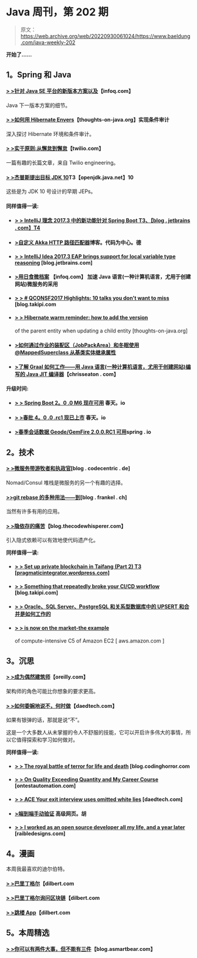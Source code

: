 # Java 周刊，第 202 期

> 原文：<https://web.archive.org/web/20220930061024/https://www.baeldung.com/java-weekly-202>

**开始了……**

## **1。Spring 和 Java**

#### **[> >针对 Java SE 平台的新版本方案以及](https://web.archive.org/web/20220629000922/https://www.infoq.com/news/2017/11/new-version-scheme-java)【infoq.com】**

Java 下一版本方案的细节。

#### **[> >如何用 Hibernate Envers](https://web.archive.org/web/20220629000922/https://www.thoughts-on-java.org/conditional-auditing-hibernate-envers/)**【thoughts-on-java.org】实现条件审计

深入探讨 Hibernate 环境和条件审计。

#### [**> >实干原则:从懈怠到懈怠**](https://web.archive.org/web/20220629000922/https://www.twilio.com/blog/2017/11/solid-principles-slack-twilio.html)【twilio.com】

一篇有趣的长篇文章，来自 Twilio engineering。

#### **[> >杰普斯提出目标 JDK 10](https://web.archive.org/web/20220629000922/https://openjdk.java.net/projects/jdk/10/)T3【openjdk.java.net】10**

这些是为 JDK 10 号设计的早期 JEPs。

#### **同样值得一读:**

*   #### [**> > IntelliJ 理念 2017.3 中的新功能针对 Spring Boot** T3、【blog . jetbrains . com】T4](https://web.archive.org/web/20220629000922/https://blog.jetbrains.com/idea/2017/11/whats-new-in-intellij-idea-2017-3-for-spring-boot/)

*   #### [**>自定义 Akka HTTP 路径匹配器**](https://web.archive.org/web/20220629000922/https://blog.codecentric.de/en/2017/11/custom-akka-http-pathmatcher/)博客。代码为中心。德

*   #### [**> > IntelliJ Idea 2017.3 EAP brings support for local variable type reasoning**](https://web.archive.org/web/20220629000922/https://blog.jetbrains.com/idea/2017/11/intellij-idea-2017-3-eap-brings-support-for-local-variable-type-inference/) [blog.jetbrains.com]

*   #### [**>用日食微档案**](https://web.archive.org/web/20220629000922/https://www.infoq.com/news/2017/11/jax-london-microprofile) 【infoq.com】 加速 Java 语言(一种计算机语言，尤用于创建网站)微服务的采用

*   #### [> > **# QCONSF2017 Highlights: 10 talks you don't want to miss**](https://web.archive.org/web/20220629000922/http://blog.takipi.com/qconsf-2017-highlights-10-talks-that-you-dont-want-to-miss/) [blog.takipi.com

*   #### [**> > Hibernate warm reminder: how to add the version**](https://web.archive.org/web/20220629000922/https://www.thoughts-on-java.org/hibernate-tips-increase-version-parent-entity-updating-child-entity/)

    of the parent entity when updating a child entity [thoughts-on-java.org]
*   #### [**>如何通过作业的装配区（JobPackArea）和冬眠使用@MappedSuperclass 从基类实体继承属性**](https://web.archive.org/web/20220629000922/https://vladmihalcea.com/2017/11/08/how-to-inherit-properties-from-a-base-class-entity-using-mappedsuperclass-with-jpa-and-hibernate/)

*   #### [**>了解 Graal 如何工作——用 Java 语言(一种计算机语言，尤用于创建网站)编写的 Java JIT 编译器**](https://web.archive.org/web/20220629000922/http://chrisseaton.com/rubytruffle/jokerconf17/)【chrisseaton . com】

**升级时间:**

*   #### **[> > Spring Boot 2。0 .0 M6 现在可用](https://web.archive.org/web/20220629000922/https://spring.io/blog/2017/11/06/spring-boot-2-0-0-m6-available-now)** 春天。io

*   #### [**> >春批 4。0 .0 .rc1 现已上市**](https://web.archive.org/web/20220629000922/https://spring.io/blog/2017/11/02/spring-batch-4-0-0-rc1-is-now-available) 春天。io

*   #### [**>春季会话数据 Geode/GemFire 2.0.0.RC1 可用**](https://web.archive.org/web/20220629000922/https://spring.io/blog/2017/11/07/spring-session-data-geode-gemfire-2-0-0-rc1-available)spring . io

## **2。技术**

#### [**> >微服务带游牧者和执政官**](https://web.archive.org/web/20220629000922/https://blog.codecentric.de/en/2017/11/microservices-nomad-consul/)[blog . codecentric . de]

Nomad/Consul 堆栈是微服务的另一个有趣的选择。

#### [**>>git rebase 的多种用法——到**](https://web.archive.org/web/20220629000922/https://blog.frankel.ch/multiple-usages-git-rebase-onto/#gsc.tab=0)[blog . frankel . ch]

当然有许多有用的应用。

#### [**> >隐依存的痛苦**](https://web.archive.org/web/20220629000922/http://blog.thecodewhisperer.com/permalink/the-pain-of-implicit-dependencies)【blog.thecodewhisperer.com】

引入隐式依赖可以有效地使代码遗产化。

**同样值得一读:**

*   #### [**> > Set up private blockchain in Taifang (Part 2)** T3 [pragmaticintegrator.wordpress.com]](https://web.archive.org/web/20220629000922/https://pragmaticintegrator.wordpress.com/2017/11/05/set-up-private-blockchain-with-ethereum-part-2/)

*   #### [**> > Something that repeatedly broke your CI/CD workflow**](https://web.archive.org/web/20220629000922/http://blog.takipi.com/the-one-thing-that-repeatedly-breaks-your-cicd-workflow/) [blog.takipi.com]

*   #### [**> > Oracle、SQL Server、PostgreSQL 和关系型数据库中的 UPSERT 和合并是如何工作的**](https://web.archive.org/web/20220629000922/https://vladmihalcea.com/2017/11/06/how-do-upsert-and-merge-work-in-oracle-sql-server-postgresql-and-mysql/)

*   #### [> > is now on the market-the example](https://web.archive.org/web/20220629000922/https://aws.amazon.com/blogs/aws/now-available-compute-intensive-c5-instances-for-amazon-ec2/)

    of compute-intensive C5 of Amazon EC2 [ aws.amazon.com ]

## **3。沉思**

#### [**> >成为偶然建筑师**](https://web.archive.org/web/20220629000922/https://www.oreilly.com/ideas/becoming-an-accidental-architect)【oreilly.com】

架构师的角色可能比你想象的要求更高。

#### [**> >如何委婉地说不，何时做**](https://web.archive.org/web/20220629000922/https://www.daedtech.com/how-to-politely-say-no-and-when-to-do-it/)【daedtech.com】

如果有银弹的话，那就是说“不”。

这是一个大多数人从未掌握的令人不舒服的技能，它可以开启许多伟大的事情，所以它值得探索和学习如何做对。

**同样值得一读:**

*   #### [**> > The royal battle of terror for life and death**](https://web.archive.org/web/20220629000922/https://blog.codinghorror.com/the-existential-terror-of-battle-royale/) [blog.codinghorror.com

*   #### [**> > On Quality Exceeding Quantity and My Career Course**](https://web.archive.org/web/20220629000922/https://www.ontestautomation.com/on-quality-over-quantity-and-my-career-journey/) [ontestautomation.com]

*   #### [**> > ACE Your exit interview uses omitted white lies**](https://web.archive.org/web/20220629000922/https://www.daedtech.com/ace-exit-interview-little-white-lies/) [daedtech.com]

*   #### [**>端到端手动验证**](https://web.archive.org/web/20220629000922/https://advancedweb.hu/2017/11/07/manual-end-to-end-verification/) 高级网页。胡

*   #### [**> > I worked as an open source developer all my life, and a year later**](https://web.archive.org/web/20220629000922/http://raibledesigns.com/rd/entry/life_as_an_open_source1) [raibledesigns.com]

## **4。漫画**

本周我最喜欢的迪尔伯特。

#### **[> >巴里丁格尔](https://web.archive.org/web/20220629000922/http://dilbert.com/strip/2017-11-08)**【dilbert.com

#### [**> >巴里丁格尔询问区块链**](https://web.archive.org/web/20220629000922/http://dilbert.com/strip/2017-11-07)【dilbert.com

#### **[> >跳楼 App](https://web.archive.org/web/20220629000922/http://dilbert.com/strip/2017-11-03)**【dilbert.com

## **5。本周精选**

#### **[> >你可以有两件大事，但不能有三件](https://web.archive.org/web/20220629000922/https://blog.asmartbear.com/two-big-things.html)**【blog.asmartbear.com】